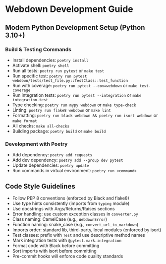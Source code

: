 # Webdown Development Guide

## Modern Python Development Setup (Python 3.10+)

### Build & Testing Commands
- Install dependencies: `poetry install`
- Activate shell: `poetry shell`
- Run all tests: `poetry run pytest` or `make test`
- Run specific test: `poetry run pytest webdown/tests/test_file.py::TestClass::test_function`
- Run with coverage: `poetry run pytest --cov=webdown` or `make test-coverage`
- Run integration tests: `poetry run pytest --integration` or `make integration-test`
- Type checking: `poetry run mypy webdown` or `make type-check`
- Linting: `poetry run flake8 webdown` or `make lint`
- Formatting: `poetry run black webdown && poetry run isort webdown` or `make format`
- All checks: `make all-checks`
- Building package: `poetry build` or `make build`

### Development with Poetry
- Add dependency: `poetry add requests`
- Add dev dependency: `poetry add --group dev pytest`
- Update dependencies: `poetry update`
- Run commands in virtual environment: `poetry run <command>`

## Code Style Guidelines
- Follow PEP 8 conventions (enforced by Black and flake8)
- Use type hints consistently (imports from `typing` module)
- Use docstrings with Args/Returns/Raises sections
- Error handling: use custom exception classes in `converter.py`
- Class naming: CamelCase (e.g., `WebdownError`)
- Function naming: snake_case (e.g., `convert_url_to_markdown`)
- Imports order: standard lib, third-party, local modules (enforced by isort)
- Test classes: prefix with `Test` and use descriptive method names
- Mark integration tests with `@pytest.mark.integration`
- Format code with Black before committing
- Sort imports with isort before committing
- Pre-commit hooks will enforce code quality standards
